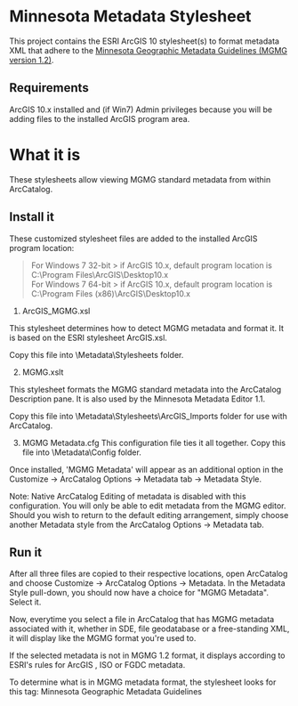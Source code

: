 Minnesota Metadata Stylesheet
=========
This project contains the ESRI ArcGIS 10 stylesheet(s) to format metadata XML that adhere to the [Minnesota Geographic Metadata Guidelines (MGMG version 1.2)](http://www.mngeo.state.mn.us/committee/standards/mgmg/metadata.htm).

## Requirements
ArcGIS 10.x installed and (if Win7) Admin privileges because you will be adding files to the installed ArcGIS program area.

What it is
==========
 These stylesheets allow viewing MGMG standard metadata from within ArcCatalog. 

## Install it

These customized stylesheet files are added to the installed ArcGIS program location:
> For Windows 7 32-bit 
      > if ArcGIS 10.x, default program location is C:\Program Files\ArcGIS\Desktop10.x	 
> For Windows 7 64-bit 
      > if ArcGIS 10.x, default program location is C:\Program Files (x86)\ArcGIS\Desktop10.x

	  
1. ArcGIS_MGMG.xsl

This stylesheet determines how to detect MGMG metadata and format it. It is based on the ESRI stylesheet ArcGIS.xsl.

Copy this file into <ArcGIS program location>\Metadata\Stylesheets folder.

2. MGMG.xslt 

This stylesheet formats the MGMG standard metadata into the ArcCatalog Description pane. It is also used by the Minnesota Metadata Editor 1.1.

Copy this file into <ArcGIS program location>\Metadata\Stylesheets\ArcGIS_Imports folder for use with ArcCatalog.

3. MGMG Metadata.cfg
This configuration file ties it all together. Copy this file into <ArcGIS program locaiton>\Metadata\Config folder.

Once installed, 'MGMG Metadata' will appear as an additional option in the Customize -> ArcCatalog Options -> Metadata tab -> Metadata Style.

Note: Native ArcCatalog Editing of metadata is disabled with this configuration. You will only be able to edit metadata from the MGMG editor.
Should you wish to return to the default editing arrangement, simply choose another Metadata style from the ArcCatalog Options -> Metadata tab.

## Run it

After all three files are copied to their respective locations, open ArcCatalog and choose Customize -> ArcCatalog Options -> Metadata. In the Metadata Style pull-down, you should now have a choice for "MGMG Metadata".  Select it.

Now, everytime you select a file in ArcCatalog that has MGMG metadata associated with it, whether in SDE, file geodatabase or a free-standing XML, it will display like the MGMG format you're used to. 

If the selected metadata is not in MGMG 1.2 format, it displays according to ESRI's rules for ArcGIS , ISO or FGDC metadata. 

To determine what is in MGMG metadata format, the stylesheet looks for this tag:
<metstdn>Minnesota Geographic Metadata Guidelines</metstdn> 


